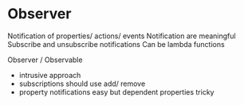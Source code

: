 # Observer

Notification of properties/ actions/ events
Notification are meaningful
Subscribe and unsubscribe notifications
Can be lambda functions

Observer / Observable

- intrusive approach
- subscriptions should use add/ remove
- property notifications easy but dependent properties tricky
